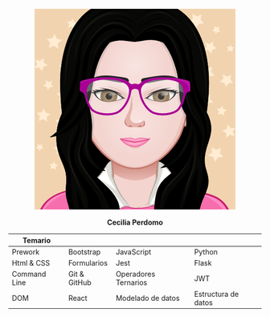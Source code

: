 <p align="center"><img src="myAvatar.png" alt="Mi Avatar" style="width=25%"></p>
<p align="center"><strong>Cecilia Perdomo</strong></p>


| Temario         |           |                |               |
|---------------|----------------|----------------------|--------------------|
| Prework       | Bootstrap      | JavaScript          | Python             |
| Html & CSS    | Formularios    | Jest                | Flask              |
| Command Line  | Git & GitHub   | Operadores Ternarios| JWT                |
| DOM           | React          | Modelado de datos   | Estructura de datos |
